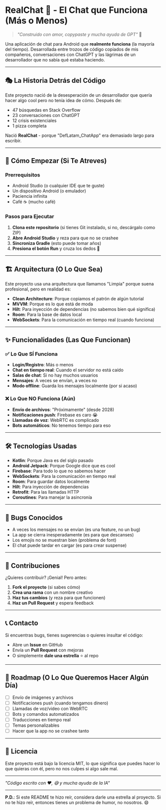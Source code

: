 # RealChat 💬 - El Chat que Funciona (Más o Menos)

> *"Construido con amor, copypaste y mucha ayuda de GPT"* 🤖

Una aplicación de chat para Android que **realmente funciona** (la mayoría del tiempo). Desarrollada entre trozos de código copiados de mis compañeros, conversaciones con ChatGPT y las lágrimas de un desarrollador que no sabía qué estaba haciendo.

---

## 🎭 La Historia Detrás del Código

Este proyecto nació de la desesperación de un desarrollador que quería hacer algo cool pero no tenía idea de cómo. Después de:
- 47 búsquedas en Stack Overflow
- 23 conversaciones con ChatGPT
- 12 crisis existenciales
- 1 pizza completa

Nació **RealChat** - porque "DefLatam_ChatApp" era demasiado largo para escribir.

---

## 🚀 Cómo Empezar (Si Te Atreves)

### Prerrequisitos
- Android Studio (o cualquier IDE que te guste)
- Un dispositivo Android (o emulador)
- Paciencia infinita
- Café ☕ (mucho café)

### Pasos para Ejecutar
1. **Clona este repositorio** (si tienes Git instalado, si no, descárgalo como ZIP)
2. **Abre Android Studio** y reza para que no se crashee
3. **Sincroniza Gradle** (esto puede tomar años)
4. **Presiona el botón Run** y cruza los dedos 🤞

---

## 🏗️ Arquitectura (O Lo Que Sea)

Este proyecto usa una arquitectura que llamamos "Limpia" porque suena profesional, pero en realidad es:

- **Clean Architecture**: Porque copiamos el patrón de algún tutorial
- **MVVM**: Porque es lo que está de moda
- **Hilt**: Para inyección de dependencias (no sabemos bien qué significa)
- **Room**: Para la base de datos local
- **WebSockets**: Para la comunicación en tiempo real (cuando funciona)

---

## ✨ Funcionalidades (Las Que Funcionan)

### ✅ Lo Que SÍ Funciona
- **Login/Registro**: Más o menos
- **Chat en tiempo real**: Cuando el servidor no está caído
- **Salas de chat**: Si no hay muchos usuarios
- **Mensajes**: A veces se envían, a veces no
- **Modo offline**: Guarda los mensajes localmente (por si acaso)

### ❌ Lo Que NO Funciona (Aún)
- **Envío de archivos**: "Próximamente" (desde 2028)
- **Notificaciones push**: Firebase es caro 😭
- **Llamadas de voz**: WebRTC es complicado
- **Bots automáticos**: No tenemos tiempo para eso

---

## 🛠️ Tecnologías Usadas

- **Kotlin**: Porque Java es del siglo pasado
- **Android Jetpack**: Porque Google dice que es cool
- **Firebase**: Para todo lo que no sabemos hacer
- **WebSockets**: Para la comunicación en tiempo real
- **Room**: Para guardar datos localmente
- **Hilt**: Para inyección de dependencias
- **Retrofit**: Para las llamadas HTTP
- **Coroutines**: Para manejar la asincronía

---

## 🐛 Bugs Conocidos

- A veces los mensajes no se envían (es una feature, no un bug)
- La app se cierra inesperadamente (es para que descanses)
- Los emojis no se muestran bien (problema de font)
- El chat puede tardar en cargar (es para crear suspense)

---

## 🤝 Contribuciones

¿Quieres contribuir? ¡Genial! Pero antes:

1. **Fork el proyecto** (si sabes cómo)
2. **Crea una rama** con un nombre creativo
3. **Haz tus cambios** (y reza para que funcionen)
4. **Haz un Pull Request** y espera feedback

---

## 📞 Contacto

Si encuentras bugs, tienes sugerencias o quieres insultar el código:
- Abre un **Issue** en GitHub
- Envía un **Pull Request** con mejoras
- O simplemente **dale una estrella** ⭐ al repo

---

## 🎯 Roadmap (O Lo Que Queremos Hacer Algún Día)

- [ ] Envío de imágenes y archivos
- [ ] Notificaciones push (cuando tengamos dinero)
- [ ] Llamadas de voz/video con WebRTC
- [ ] Bots y comandos automatizados
- [ ] Traducciones en tiempo real
- [ ] Temas personalizables
- [ ] Hacer que la app no se crashee tanto

---

## 📄 Licencia

Este proyecto está bajo la licencia MIT, lo que significa que puedes hacer lo que quieras con él, pero no nos culpes si algo sale mal.

---

*"Código escrito con ❤️, 😅 y mucha ayuda de la IA"*

---

**P.D.**: Si este README te hizo reír, considera darle una estrella al proyecto. Si no te hizo reír, entonces tienes un problema de humor, no nosotros. 😄
